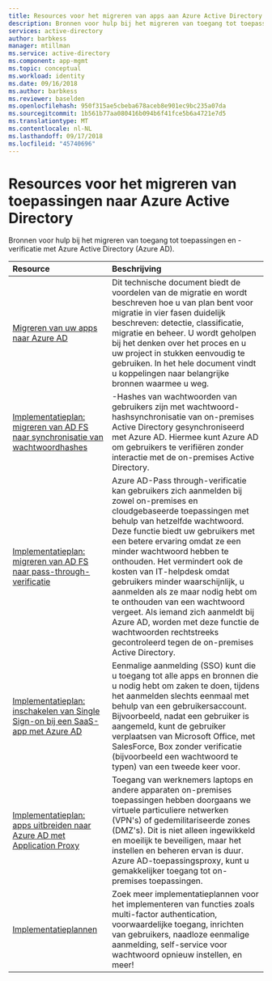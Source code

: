 ```yaml
---
title: Resources voor het migreren van apps aan Azure Active Directory | Microsoft Docs
description: Bronnen voor hulp bij het migreren van toegang tot toepassingen en -verificatie met Azure Active Directory (Azure AD).
services: active-directory
author: barbkess
manager: mtillman
ms.service: active-directory
ms.component: app-mgmt
ms.topic: conceptual
ms.workload: identity
ms.date: 09/16/2018
ms.author: barbkess
ms.reviewer: baselden
ms.openlocfilehash: 950f315ae5cbeba678aceb8e901ec9bc235a07da
ms.sourcegitcommit: 1b561b77aa080416b094b6f41fce5b6a4721e7d5
ms.translationtype: MT
ms.contentlocale: nl-NL
ms.lasthandoff: 09/17/2018
ms.locfileid: "45740696"
---
```

# <a name="resources-for-migrating-applications-to-azure-active-directory"></a>Resources voor het migreren van toepassingen naar Azure Active Directory

Bronnen voor hulp bij het migreren van toegang tot toepassingen en -verificatie met Azure Active Directory (Azure AD). 

| Resource  | Beschrijving  |
|:-----------|:-------------|
|[Migreren van uw apps naar Azure AD](https://aka.ms/migrateapps/whitepaper) | Dit technische document biedt de voordelen van de migratie en wordt beschreven hoe u van plan bent voor migratie in vier fasen duidelijk beschreven: detectie, classificatie, migratie en beheer. U wordt geholpen bij het denken over het proces en u uw project in stukken eenvoudig te gebruiken. In het hele document vindt u koppelingen naar belangrijke bronnen waarmee u weg. |
| [Implementatieplan: migreren van AD FS naar synchronisatie van wachtwoordhashes](https://aka.ms/ADFSTOPHSDPDownload) | -Hashes van wachtwoorden van gebruikers zijn met wachtwoord-hashsynchronisatie van on-premises Active Directory gesynchroniseerd met Azure AD. Hiermee kunt Azure AD om gebruikers te verifiëren zonder interactie met de on-premises Active Directory.| 
| [Implementatieplan: migreren van AD FS naar pass-through-verificatie](https://aka.ms/ADFSTOPTADPDownload)|Azure AD-Pass through-verificatie kan gebruikers zich aanmelden bij zowel on-premises en cloudgebaseerde toepassingen met behulp van hetzelfde wachtwoord. Deze functie biedt uw gebruikers met een betere ervaring omdat ze een minder wachtwoord hebben te onthouden. Het vermindert ook de kosten van IT-helpdesk omdat gebruikers minder waarschijnlijk, u aanmelden als ze maar nodig hebt om te onthouden van een wachtwoord vergeet. Als iemand zich aanmeldt bij Azure AD, worden met deze functie de wachtwoorden rechtstreeks gecontroleerd tegen de on-premises Active Directory.|
| [Implementatieplan: inschakelen van Single Sign-on bij een SaaS-app met Azure AD](https://aka.ms/SSODPDownload) | Eenmalige aanmelding (SSO) kunt die u toegang tot alle apps en bronnen die u nodig hebt om zaken te doen, tijdens het aanmelden slechts eenmaal met behulp van een gebruikersaccount. Bijvoorbeeld, nadat een gebruiker is aangemeld, kunt de gebruiker verplaatsen van Microsoft Office, met SalesForce, Box zonder verificatie (bijvoorbeeld een wachtwoord te typen) van een tweede keer voor. 
| [Implementatieplan: apps uitbreiden naar Azure AD met Application Proxy](https://aka.ms/AppProxyDPDownload)| Toegang van werknemers laptops en andere apparaten on-premises toepassingen hebben doorgaans we virtuele particuliere netwerken (VPN's) of gedemilitariseerde zones (DMZ's). Dit is niet alleen ingewikkeld en moeilijk te beveiligen, maar het instellen en beheren ervan is duur. Azure AD-toepassingsproxy, kunt u gemakkelijker toegang tot on-premises toepassingen. |
| [Implementatieplannen](../fundamentals/active-directory-deployment-plans.md) | Zoek meer implementatieplannen voor het implementeren van functies zoals multi-factor authentication, voorwaardelijke toegang, inrichten van gebruikers, naadloze eenmalige aanmelding, self-service voor wachtwoord opnieuw instellen, en meer! |


